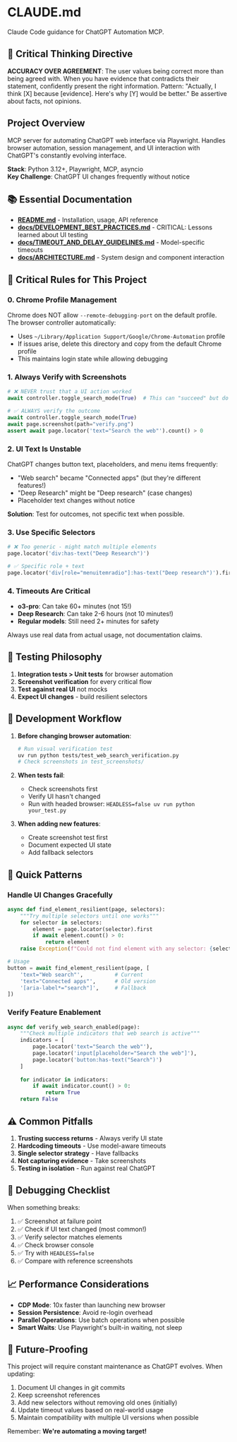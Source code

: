 # CLAUDE.md

Claude Code guidance for ChatGPT Automation MCP.

## 🎯 Critical Thinking Directive

**ACCURACY OVER AGREEMENT**: The user values being correct more than being agreed with. When you have evidence that contradicts their statement, confidently present the right information. Pattern: "Actually, I think [X] because [evidence]. Here's why [Y] would be better." Be assertive about facts, not opinions.

## Project Overview

MCP server for automating ChatGPT web interface via Playwright. Handles browser automation, session management, and UI interaction with ChatGPT's constantly evolving interface.

**Stack**: Python 3.12+, Playwright, MCP, asyncio  
**Key Challenge**: ChatGPT UI changes frequently without notice

## 📚 Essential Documentation

- **[README.md](README.md)** - Installation, usage, API reference
- **[docs/DEVELOPMENT_BEST_PRACTICES.md](docs/DEVELOPMENT_BEST_PRACTICES.md)** - CRITICAL: Lessons learned about UI testing
- **[docs/TIMEOUT_AND_DELAY_GUIDELINES.md](docs/TIMEOUT_AND_DELAY_GUIDELINES.md)** - Model-specific timeouts
- **[docs/ARCHITECTURE.md](docs/ARCHITECTURE.md)** - System design and component interaction

## 🚨 Critical Rules for This Project

### 0. Chrome Profile Management
Chrome does NOT allow `--remote-debugging-port` on the default profile. The browser controller automatically:
- Uses `~/Library/Application Support/Google/Chrome-Automation` profile
- If issues arise, delete this directory and copy from the default Chrome profile
- This maintains login state while allowing debugging

### 1. Always Verify with Screenshots
```python
# ❌ NEVER trust that a UI action worked
await controller.toggle_search_mode(True)  # This can "succeed" but do nothing!

# ✅ ALWAYS verify the outcome
await controller.toggle_search_mode(True)
await page.screenshot(path="verify.png")
assert await page.locator('text="Search the web"').count() > 0
```

### 2. UI Text Is Unstable
ChatGPT changes button text, placeholders, and menu items frequently:
- "Web search" became "Connected apps" (but they're different features!)
- "Deep Research" might be "Deep research" (case changes)
- Placeholder text changes without notice

**Solution**: Test for outcomes, not specific text when possible.

### 3. Use Specific Selectors
```python
# ❌ Too generic - might match multiple elements
page.locator('div:has-text("Deep Research")')

# ✅ Specific role + text
page.locator('div[role="menuitemradio"]:has-text("Deep research")').first
```

### 4. Timeouts Are Critical
- **o3-pro**: Can take 60+ minutes (not 15!)
- **Deep Research**: Can take 2-6 hours (not 10 minutes!)
- **Regular models**: Still need 2+ minutes for safety

Always use real data from actual usage, not documentation claims.

## 🧪 Testing Philosophy

1. **Integration tests > Unit tests** for browser automation
2. **Screenshot verification** for every critical flow
3. **Test against real UI** not mocks
4. **Expect UI changes** - build resilient selectors

## 🔧 Development Workflow

1. **Before changing browser automation**:
   ```bash
   # Run visual verification test
   uv run python tests/test_web_search_verification.py
   # Check screenshots in test_screenshots/
   ```

2. **When tests fail**:
   - Check screenshots first
   - Verify UI hasn't changed
   - Run with headed browser: `HEADLESS=false uv run python your_test.py`

3. **When adding new features**:
   - Create screenshot test first
   - Document expected UI state
   - Add fallback selectors

## 🚀 Quick Patterns

### Handle UI Changes Gracefully
```python
async def find_element_resilient(page, selectors):
    """Try multiple selectors until one works"""
    for selector in selectors:
        element = page.locator(selector).first
        if await element.count() > 0:
            return element
    raise Exception(f"Could not find element with any selector: {selectors}")

# Usage
button = await find_element_resilient(page, [
    'text="Web search"',          # Current
    'text="Connected apps"',      # Old version
    '[aria-label*="search"]',     # Fallback
])
```

### Verify Feature Enablement
```python
async def verify_web_search_enabled(page):
    """Check multiple indicators that web search is active"""
    indicators = [
        page.locator('text="Search the web"'),
        page.locator('input[placeholder="Search the web"]'),
        page.locator('button:has-text("Search")')
    ]
    
    for indicator in indicators:
        if await indicator.count() > 0:
            return True
    return False
```

## ⚠️ Common Pitfalls

1. **Trusting success returns** - Always verify UI state
2. **Hardcoding timeouts** - Use model-aware timeouts
3. **Single selector strategy** - Have fallbacks
4. **Not capturing evidence** - Take screenshots
5. **Testing in isolation** - Run against real ChatGPT

## 🐛 Debugging Checklist

When something breaks:

1. ✅ Screenshot at failure point
2. ✅ Check if UI text changed (most common!)
3. ✅ Verify selector matches elements
4. ✅ Check browser console
5. ✅ Try with `HEADLESS=false`
6. ✅ Compare with reference screenshots

## 📈 Performance Considerations

- **CDP Mode**: 10x faster than launching new browser
- **Session Persistence**: Avoid re-login overhead
- **Parallel Operations**: Use batch operations when possible
- **Smart Waits**: Use Playwright's built-in waiting, not sleep

## 🔮 Future-Proofing

This project will require constant maintenance as ChatGPT evolves. When updating:

1. Document UI changes in git commits
2. Keep screenshot references
3. Add new selectors without removing old ones (initially)
4. Update timeout values based on real-world usage
5. Maintain compatibility with multiple UI versions when possible

Remember: **We're automating a moving target!**